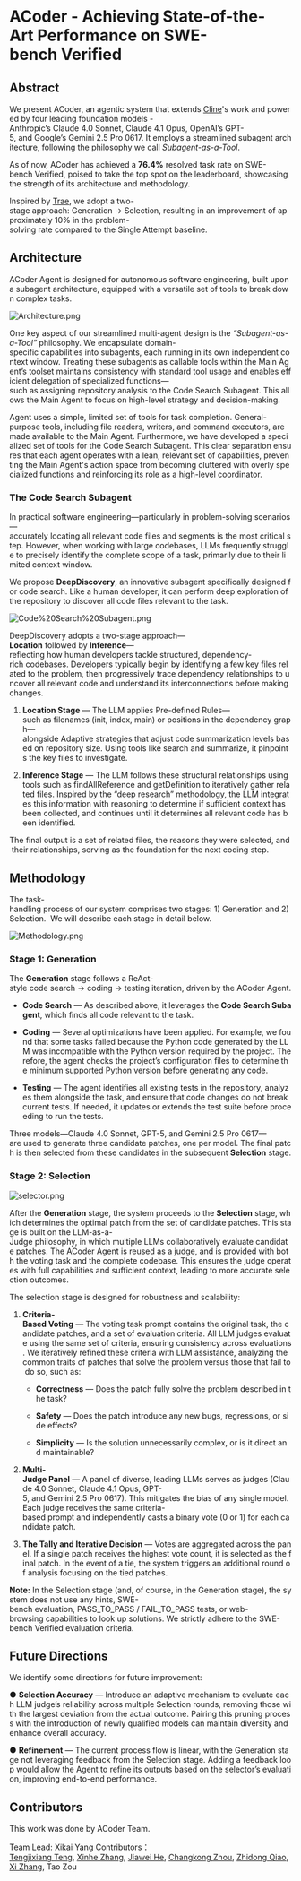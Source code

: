 # ACoder - Achieving State-of-the-Art Performance on SWE-bench Verified

## Abstract

We present ACoder, an agentic system that extends [Cline](https://github.com/cline/cline)'s work and powered by four leading foundation models - Anthropic’s Claude 4.0 Sonnet, Claude 4.1 Opus, OpenAI’s GPT-5, and Google’s Gemini 2.5 Pro 0617. It employs a streamlined subagent architecture, following the philosophy we call _Subagent-as-a-Tool_.

As of now, ACoder has achieved a **76.4%** resolved task rate on SWE-bench Verified, poised to take the top spot on the leaderboard, showcasing the strength of its architecture and methodology.

Inspired by [Trae](https://github.com/bytedance/trae-agent), we adopt a two-stage approach: Generation → Selection, resulting in an improvement of approximately 10% in the problem-solving rate compared to the Single Attempt baseline.

## Architecture

ACoder Agent is designed for autonomous software engineering, built upon a subagent architecture, equipped with a versatile set of tools to break down complex tasks.

![Architecture.png](https://github.com/ACoder-AI/ACoder/blob/main/images/Architecture.png)

One key aspect of our streamlined multi-agent design is the _“Subagent-as-a-Tool”_ philosophy. We encapsulate domain-specific capabilities into subagents, each running in its own independent context window. Treating these subagents as callable tools within the Main Agent’s toolset maintains consistency with standard tool usage and enables efficient delegation of specialized functions—such as assigning repository analysis to the Code Search Subagent. This allows the Main Agent to focus on high-level strategy and decision-making.

Agent uses a simple, limited set of tools for task completion. General-purpose tools, including file readers, writers, and command executors, are made available to the Main Agent. Furthermore, we have developed a specialized set of tools for the Code Search Subagent. This clear separation ensures that each agent operates with a lean, relevant set of capabilities, preventing the Main Agent's action space from becoming cluttered with overly specialized functions and reinforcing its role as a high-level coordinator.

### The Code Search Subagent

In practical software engineering—particularly in problem-solving scenarios—accurately locating all relevant code files and segments is the most critical step. However, when working with large codebases, LLMs frequently struggle to precisely identify the complete scope of a task, primarily due to their limited context window.

We propose **DeepDiscovery**, an innovative subagent specifically designed for code search. Like a human developer, it can perform deep exploration of the repository to discover all code files relevant to the task.

![Code%20Search%20Subagent.png](https://github.com/ACoder-AI/ACoder/blob/main/images/Code%20Search%20Subagent.png)

DeepDiscovery adopts a two-stage approach—**Location** followed by **Inference**—reflecting how human developers tackle structured, dependency-rich codebases. Developers typically begin by identifying a few key files related to the problem, then progressively trace dependency relationships to uncover all relevant code and understand its interconnections before making changes.

1.  **Location Stage** — The LLM applies Pre-defined Rules—such as filenames (init, index, main) or positions in the dependency graph—alongside Adaptive strategies that adjust code summarization levels based on repository size. Using tools like search and summarize, it pinpoints the key files to investigate.
    
2.  **Inference Stage** — The LLM follows these structural relationships using tools such as findAllReference and getDefinition to iteratively gather related files. Inspired by the “deep research” methodology, the LLM integrates this information with reasoning to determine if sufficient context has been collected, and continues until it determines all relevant code has been identified.
    

The final output is a set of related files, the reasons they were selected, and their relationships, serving as the foundation for the next coding step.

## Methodology

The task-handling process of our system comprises two stages: 1) Generation and 2) Selection.  We will describe each stage in detail below.

![Methodology.png](https://github.com/ACoder-AI/ACoder/blob/main/images/Methodology.png)

### Stage 1: Generation

The **Generation** stage follows a ReAct-style code search → coding → testing iteration, driven by the ACoder Agent.

*   **Code Search** — As described above, it leverages the **Code Search Subagent**, which finds all code relevant to the task.
    
*   **Coding** — Several optimizations have been applied. For example, we found that some tasks failed because the Python code generated by the LLM was incompatible with the Python version required by the project. Therefore, the agent checks the project’s configuration files to determine the minimum supported Python version before generating any code.
    
*   **Testing** — The agent identifies all existing tests in the repository, analyzes them alongside the task, and ensure that code changes do not break current tests. If needed, it updates or extends the test suite before proceeding to run the tests.
    

Three models—Claude 4.0 Sonnet, GPT-5, and Gemini 2.5 Pro 0617—are used to generate three candidate patches, one per model. The final patch is then selected from these candidates in the subsequent **Selection** stage.

### Stage 2: Selection

![selector.png](https://github.com/ACoder-AI/ACoder/blob/main/images/selector.png)

After the **Generation** stage, the system proceeds to the **Selection** stage, which determines the optimal patch from the set of candidate patches. This stage is built on the LLM-as-a-Judge philosophy, in which multiple LLMs collaboratively evaluate candidate patches. The ACoder Agent is reused as a judge, and is provided with both the voting task and the complete codebase. This ensures the judge operates with full capabilities and sufficient context, leading to more accurate selection outcomes.

The selection stage is designed for robustness and scalability:

1.  **Criteria-Based Voting** — The voting task prompt contains the original task, the candidate patches, and a set of evaluation criteria. All LLM judges evaluate using the same set of criteria, ensuring consistency across evaluations. We iteratively refined these criteria with LLM assistance, analyzing the common traits of patches that solve the problem versus those that fail to do so, such as:
    
    *   **Correctness** — Does the patch fully solve the problem described in the task?
        
    *   **Safety** — Does the patch introduce any new bugs, regressions, or side effects?
        
    *   **Simplicity** — Is the solution unnecessarily complex, or is it direct and maintainable?
        
2.  **Multi-Judge Panel** — A panel of diverse, leading LLMs serves as judges (Claude 4.0 Sonnet, Claude 4.1 Opus, GPT-5, and Gemini 2.5 Pro 0617). This mitigates the bias of any single model. Each judge receives the same criteria-based prompt and independently casts a binary vote (0 or 1) for each candidate patch.
    
3.  **The Tally and Iterative Decision** — Votes are aggregated across the panel. If a single patch receives the highest vote count, it is selected as the final patch. In the event of a tie, the system triggers an additional round of analysis focusing on the tied patches.
    

**Note:** In the Selection stage (and, of course, in the Generation stage), the system does not use any hints, SWE-bench evaluation, PASS\_TO\_PASS / FAIL\_TO\_PASS tests, or web-browsing capabilities to look up solutions. We strictly adhere to the SWE-bench Verified evaluation criteria.

## Future Directions

We identify some directions for future improvement:

● **Selection Accuracy** — Introduce an adaptive mechanism to evaluate each LLM judge’s reliability across multiple Selection rounds, removing those with the largest deviation from the actual outcome. Pairing this pruning process with the introduction of newly qualified models can maintain diversity and enhance overall accuracy.

● **Refinement** — The current process flow is linear, with the Generation stage not leveraging feedback from the Selection stage. Adding a feedback loop would allow the Agent to refine its outputs based on the selector’s evaluation, improving end-to-end performance.

## Contributors

This work was done by ACoder Team.

Team Lead: Xikai Yang
Contributors：[Tengjixiang Teng](https://lancertz.github.io/), [Xinhe Zhang](https://squirtle12.github.io/), [Jiawei He](https://ehhhhjw.github.io/), [Changkong Zhou](https://www.linkedin.com/in/changkong/), [Zhidong Qiao](https://qiaozhidong.github.io/),[Xi Zhang](https://zhangxi999.github.io), Tao Zou

